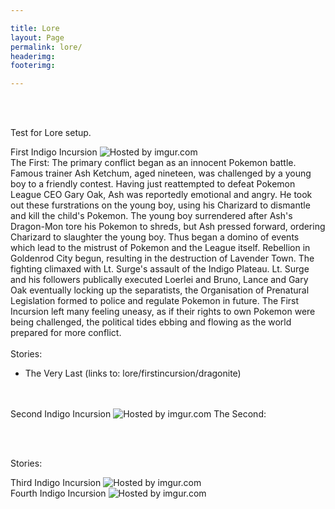 ```yaml
---

title: Lore
layout: Page
permalink: lore/
headerimg: 
footerimg: 

---
```


<br /><br />

Test for Lore setup.


First Indigo Incursion
<img src="http://i.imgur.com/MCM60GS.jpg" title="Hosted by imgur.com"/>
<br />
The First: The primary conflict began as an innocent Pokemon battle. Famous trainer Ash Ketchum, aged nineteen, was challenged by a young boy to a friendly contest. Having just reattempted to defeat Pokemon League CEO Gary Oak, Ash was reportedly emotional and angry. He took out these furstrations on the young boy, using his Charizard to dismantle and kill the child's Pokemon. The young boy surrendered after Ash's Dragon-Mon tore his Pokemon to shreds, but Ash pressed forward, ordering Charizard to slaughter the young boy. Thus began a domino of events which lead to the mistrust of Pokemon and the League itself. Rebellion in Goldenrod City begun, resulting in the destruction of Lavender Town. The fighting climaxed with Lt. Surge's assault of the Indigo Plateau. Lt. Surge and his followers publically executed Loerlei and Bruno, Lance and Gary Oak eventually locking up the separatists, the Organisation of Prenatural Legislation formed to police and regulate Pokemon in future. The First Incursion left many feeling uneasy, as if their rights to own Pokemon were being challenged, the political tides ebbing and flowing as the world prepared for more conflict.
<br /><br />
Stories:
- The Very Last (links to: lore/firstincursion/dragonite)


<br /><br />
Second Indigo Incursion
<img src="http://i.imgur.com/dWhyOAS.jpg" title="Hosted by imgur.com"/>
The Second:

<br /><br />

Stories:

Third Indigo Incursion
<img src="http://i.imgur.com/qrrKuO2.jpg" title="Hosted by imgur.com"/>
<br />
Fourth Indigo Incursion
<img src="http://i.imgur.com/BUM6Ysb.jpg" title="Hosted by imgur.com"/>
